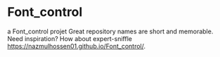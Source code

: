 # Font_control
a Font_control  projet Great repository names are short and memorable. Need inspiration? How about expert-sniffle
 https://nazmulhossen01.github.io/Font_control/.
